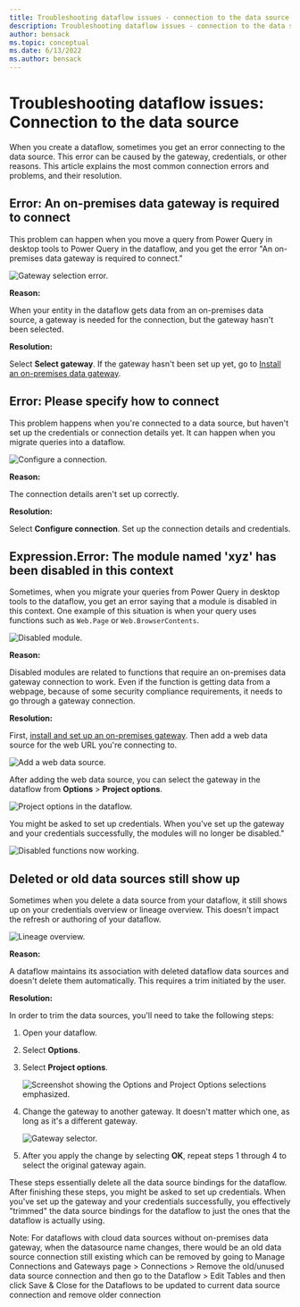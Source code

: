 ```yaml
---
title: Troubleshooting dataflow issues - connection to the data source
description: Troubleshooting dataflow issues - connection to the data source
author: bensack
ms.topic: conceptual
ms.date: 6/13/2022
ms.author: bensack
---
```


# Troubleshooting dataflow issues: Connection to the data source

When you create a dataflow, sometimes you get an error connecting to the data source. This error can be caused by the gateway, credentials, or other reasons. This article explains the most common connection errors and problems, and their resolution.

## Error: An on-premises data gateway is required to connect

This problem can happen when you move a query from Power Query in desktop tools to Power Query in the dataflow, and you get the error "An on-premises data gateway is required to connect."

![Gateway selection error.](media/troubleshooting-dataflow-issues-connection-to-the-data-source/gateway-select-error.png)

**Reason:**

When your entity in the dataflow gets data from an on-premises data source, a gateway is needed for the connection, but the gateway hasn't been selected.

**Resolution:**

Select **Select gateway**. If the gateway hasn't been set up yet, go to [Install an on-premises data gateway](/data-integration/gateway/service-gateway-install).

## Error: Please specify how to connect

This problem happens when you're connected to a data source, but haven't set up the credentials or connection details yet. It can happen when you migrate queries into a dataflow.

![Configure a connection.](media/troubleshooting-dataflow-issues-connection-to-the-data-source/configure-connection.png)

**Reason:**

The connection details aren't set up correctly.

**Resolution:**

Select **Configure connection**. Set up the connection details and credentials.

## Expression.Error: The module named 'xyz' has been disabled in this context

Sometimes, when you migrate your queries from Power Query in desktop tools to the dataflow, you get an error saying that a module is disabled in this context. One example of this situation is when your query uses functions such as `Web.Page` or `Web.BrowserContents`.

![Disabled module.](media/troubleshooting-dataflow-issues-connection-to-the-data-source/disabled-module.png)

**Reason:**

Disabled modules are related to functions that require an on-premises data gateway connection to work. Even if the function is getting data from a webpage, because of some security compliance requirements, it needs to go through a gateway connection.

**Resolution:**

First, [install and set up an on-premises gateway](/data-integration/gateway/service-gateway-install). Then add a web data source for the web URL you're connecting to.

![Add a web data source.](media/troubleshooting-dataflow-issues-connection-to-the-data-source/web-data-source-in-gateway.png)

After adding the web data source, you can select the gateway in the dataflow from **Options** > **Project options**.

![Project options in the dataflow.](media/troubleshooting-dataflow-issues-connection-to-the-data-source/project-options.png)

You might be asked to set up credentials. When you've set up the gateway and your credentials successfully, the modules will no longer be disabled."

![Disabled functions now working.](media/troubleshooting-dataflow-issues-connection-to-the-data-source/disabled-function-working-fine.png)

## Deleted or old data sources still show up

Sometimes when you delete a data source from your dataflow, it still shows up on your credentials overview or lineage overview. This doesn't impact the refresh or authoring of your dataflow.

![Lineage overview.](media/troubleshooting-dataflow-issues-connection-to-the-data-source/linage-overview.png)

**Reason:**

A dataflow maintains its association with deleted dataflow data sources and doesn't delete them automatically. This requires a trim initiated by the user.

**Resolution:**

In order to trim the data sources, you'll need to take the following steps:

1. Open your dataflow.

1. Select **Options**.

1. Select **Project options**.

   ![Screenshot showing the Options and Project Options selections emphasized.](media/troubleshooting-dataflow-issues-connection-to-the-data-source/project-options.png)

1. Change the gateway to another gateway. It doesn't matter which one, as long as it's a different gateway.

   ![Gateway selector.](media/troubleshooting-dataflow-issues-connection-to-the-data-source/gateway-selection.png)


1. After you apply the change by selecting **OK**, repeat steps 1 through 4 to select the original gateway again.

These steps essentially delete all the data source bindings for the dataflow. After finishing these steps, you might be asked to set up credentials. When you've set up the gateway and your credentials successfully, you effectively "trimmed" the data source bindings for the dataflow to just the ones that the dataflow is actually using.


Note: 
For dataflows with cloud data sources without on-premises data gateway, when the datasource name changes, there would be an old data source connection still existing which can be removed by going to Manage Connections and Gateways page > Connections > Remove the old/unused data source connection and then go to the Dataflow > Edit Tables and then click Save & Close for the Dataflows to be updated to current data source connection and remove older connection 
